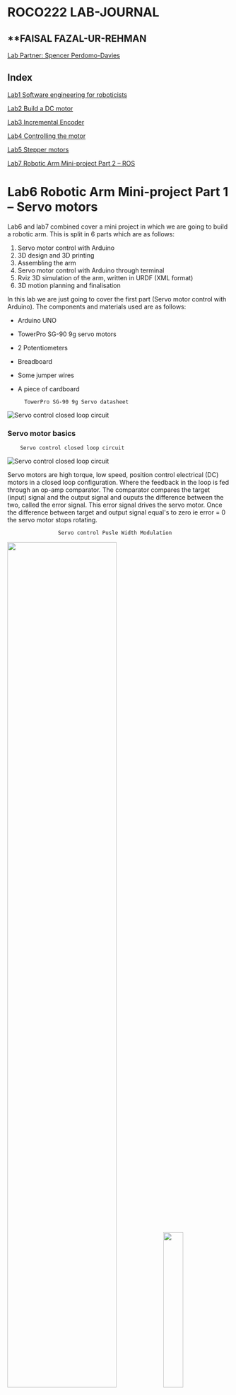 # **ROCO222 LAB-JOURNAL**

## **FAISAL FAZAL-UR-REHMAN

[Lab Partner: Spencer Perdomo-Davies](https://github.com/slperdomo-davies/Roco222--Lab-Journal/blob/master/Robotic_Arm-Mini_project.md)

## **Index**
[Lab1 Software engineering for roboticists](https://github.com/Faisal-f-rehman/Roco222-labs/blob/master/lab1%20software%20engineering%20for%20roboticists.md)

[Lab2 Build a DC motor](https://github.com/Faisal-f-rehman/journal.md/blob/master/lab2%20dc%20motor.md)

[Lab3 Incremental Encoder](https://github.com/Faisal-f-rehman/Roco222-labs/blob/master/lab3%20Incremental%20Encoder.md)

[Lab4 Controlling the motor](https://github.com/Faisal-f-rehman/Roco222-labs/blob/master/lab4%20Controlling%20the%20motor.md)

[Lab5 Stepper motors](https://github.com/Faisal-f-rehman/Roco222-labs/blob/master/lab5%20Stepper%20Motors.md)

[Lab7 Robotic Arm Mini-project Part 2 – ROS](https://github.com/Faisal-f-rehman/Roco222-labs/blob/master/lab7%20Robotic%20Arm%20Mini-project%0APart%202%20%E2%80%93%20ROS.md)

# Lab6 Robotic Arm Mini-project Part 1 – Servo motors

Lab6 and lab7 combined cover a mini project in which we are going to build a robotic arm. This is split in 6 parts which are as follows:

1) Servo motor control with Arduino
2) 3D design and 3D printing 
3) Assembling the arm
4) Servo motor control with Arduino through terminal
5) Rviz 3D simulation of the arm, written in URDF (XML format)
6) 3D motion planning and finalisation

In this lab we are just going to cover the first part (Servo motor control with Arduino). The components and materials used are as follows:

+ Arduino UNO
+ TowerPro SG-90 9g servo motors
+ 2 Potentiometers
+ Breadboard
+ Some jumper wires
+ A piece of cardboard 

		TowerPro SG-90 9g Servo datasheet
![Servo control closed loop circuit](https://github.com/Faisal-f-rehman/pics.vids/blob/master/arm_bot_media/TowerPro_9g_datasheet.png?raw=true)   


### Servo motor basics
		Servo control closed loop circuit
![Servo control closed loop circuit](https://github.com/Faisal-f-rehman/pics.vids/blob/master/arm_bot_media/servo_closed_loop_system_lab_snip.png?raw=true)   

Servo motors are high torque, low speed, position control electrical (DC) motors in a closed loop configuration. Where the feedback in the loop is fed through an op-amp comparator. The comparator compares the target (input) signal and the output signal and ouputs the difference between the two, called the error signal. This error signal drives the servo motor. Once the difference between target and output signal equal's to zero ie error = 0 the servo motor stops rotating.  

					Servo control Pusle Width Modulation
<img src="https://github.com/Faisal-f-rehman/pics.vids/blob/master/arm_bot_media/servo_pwm.png?raw=true" height="70%" width="70%"/><img src="https://github.com/Faisal-f-rehman/pics.vids/blob/master/arm_bot_media/servo_PWM.gif?raw=true" height="30%" width="30%"/>
To control the servo motor we will send PWM (Pulse Width Modulation) signals. The ratio between when the PWM signal is high and when it is low determines the position of the servo. Typical PWM ratios for servos are between 20/0.7 to 20/2.0, where 20/0.7 is the furthest anti-clockwise position, 20/2.0 is the furthest clockwise position and 20/1.5 is the center position of the servo. The numerator of the ratio is the period of the PWM which is = 20ms and the denominators are the duration of the signal when its high (0.7ms to 2.0ms). 

### Step 1 – Control an RC servo

*Task*
*Write a simple program that runs the servo to generate an output movement back and forward over its entire range so its movement follows a low frequency sine wave of frequency around 0.2Hz*

		Wire up connections
![Step1 connections](https://github.com/Faisal-f-rehman/pics.vids/blob/master/arm_bot_media/direct_servo_to_arduino.png?raw=true)   

BLACK wire = GND
RED wire = Vin
YELLOW wire = PWM

		Arduino Code
Although there is a library for the servo in arduino which makes things lot simpler, we decided to do this lab by writing the code without the library, to try and understand whats going on between the servo and the Arduino.

*calculations*  
Period(Total) = 1/frequency(f) = 1/0.2 = 5sec = 5000ms
Period(T) per cycle = 20ms
Total steps available = 5000/20 = 250 steps
PWM pulse range up = 700us to 2000us
PWM pulse range down = 1990us to 890us
Incrments = Highest range/half steps = (2000-700)/125 = 1300/125 = 10.4
Decrements =  Highest range/half steps =((2000-10)-800)/124 = (1990-800)/124 = 1190/124 = 9.6

		Arduino Code
```c

#define pwm_pin 9

unsigned short pwm_on[250];   //holds delay amounts in milliseconds for the time pulse is high
float steps_up = 700;         //variable to increment from 700us to 2000us -> 0 to 180 degrees 
float steps_down = 1990;      //variable to decrement from 1990us to 890us -> 180 to 0 degrees

//-----setup -- not looped------//
void setup()
{
 pinMode(pwm_pin, OUTPUT);                    //set pin 9 as output
 Serial.begin(9600);                          //set baudrate as 9600

 for(unsigned short idx = 0; idx<=124; idx++)   //run loop 125 times
 {
  pwm_on[idx] = (steps_up);                     //store increment delay times into first half of array pwm_on 
  steps_up += 10.4;                               //increment by 10us 
 }

 
 for(unsigned short idx = 125; idx<=249; idx++) //run loop 124 times
 {
  pwm_on[idx] = (steps_down);                   //store decrement delay times into second half of array pwm_on
  steps_down -= 9.6;                             //decrement by 10us
 }
}

//------main loop -- infinite loop------//
void loop ()  
{
  PWM();                                        //call function PWM();
}

//--------------------------------end of programme----------------------------------------//


//-----PWM function, sends pwm signals for one complete cycle 0 to 180 and back to 0
void PWM (void)
{
  unsigned int pwm_off = 0;                               //variable type integer, holds value for low signal
  for(unsigned short idx = 0; idx<=249; idx++)            //run loop 250 times
  {
    pwm_off = (20000 - pwm_on[idx]);                      //calculate time delay for low signal, formula: low signal time = period - high signal time
    digitalWrite(pwm_pin, HIGH);                          //set pin 9 high 
    delayMicroseconds(pwm_on[idx]);                       //keep in loop for given time delay in us
    digitalWrite(pwm_pin, LOW);                           //set pin 9 low
    delayMicroseconds(pwm_off);                           //keep in loop for given time delay in us
       
//    //-----debugger---- sends values to serial so that we can see what is going on------//
//    Serial.println(pwm_on[idx]);
//    Serial.println("\t");
//    Serial.println(pwm_off);
  }
 }
```

<br><br>

### Step 2 – Control the servo with a potentiometer
**Wire the provided potentiometer to one of the Arduino analog port. Write a program that reads the value of the potentiometer and writes it onto the serial port. Use the potentiometer to rotate the servo-motor**

		Wire up connections
*components*  
Arduino UNO
Potentiometer
Servo
Jumper wires  

![servo_pot_connections]()
source: [www.electroschematics.com](http://www.electroschematics.com/wp-content/uploads/2015/03/arduino-servo.jpg)

		Arduino code
This code is written for 2 servos controlled by 2 potentiometers connected to arduino uno

```c

//---Pin assignments to names---//
#define pot_pinL 5        //for left potentiometer
#define pwm_pinL 9        //for left PWM
#define pot_pinR 4        //for right potentiometer
#define pwm_pinR 10       //for right PWM

#define pot_sens 20       //change to adjust sensitivity of potentiometers

//Global variable declaration

//LEFT
int voltL = 0; 
float potL=0;
int rem_periodL = 0;
int state_checkerL = 0;

//RIGHT
int voltR = 0; 
float potR=0;
int rem_periodR = 0;
int state_checkerR = 0;

//-----setup -- not looped------//
void setup()
{
 pinMode(pwm_pinL, OUTPUT); //set PWM left motor pin as output
 pinMode(pot_pinL, INPUT);  //set left potentiometer pin as input
 pinMode(pwm_pinR, OUTPUT); //set PWM right motor pin as output
 pinMode(pot_pinR, INPUT);  //set right potentiometer pin as input
 Serial.begin(9600);        //set baudrate
}

//------main loop -- infinite loop------//
void loop ()
{
 pot_servo_control();       //call function pot_servo_control()
}

//---------END OF PROGRAME---------//


void pot_servo_control(void)
{ 
   
   //-----------------------------------------------------Left Servo

   //checks the current value of RIGHT potentiometer against
   //the last value and keeps in loop until change occurs. pot_sens allows room for switch bounce
   while(state_checkerR <= analogRead(pot_pinR)+pot_sens && state_checkerR >= analogRead(pot_pinR)-pot_sens)
   {   
     voltL = analogRead(pot_pinL);      //assign potentiometer value to voltL = 0 to 1024 (10-bit ADC)
     potL = ((voltL/512.00)*1000)+511;  //calculate high pulse width in microseconds, values between 511 to 2511
     digitalWrite(pwm_pinL, HIGH);      //set pwm pin high
     delayMicroseconds(potL);           //set time delay for calculated value held in potL 
     digitalWrite(pwm_pinL, LOW);       //set pwm pin low
     rem_periodL = 2000-potL;           //calculate pwm pin low time delay
     delayMicroseconds(rem_periodL);    //set time delay for calculated value held in rem_periodL

      //debugger
//     Serial.print("MOVING left----------");
//     Serial.print(potL);
//     Serial.print("\t");
//     Serial.print(rem_periodL);
//     Serial.print("--left\r\n");
         
     state_checkerL=analogRead(pot_pinL);   //assign potentiometer value to state checker
     state_checkerR=analogRead(pot_pinR);   //assign potentiometer value to state checker

     //checks LEFT AND RIGHT potentiometer values and keeps in loop until change occurs
     while((state_checkerL <= analogRead(pot_pinL)+pot_sens && state_checkerL >= analogRead(pot_pinL)-pot_sens) 
       && (state_checkerR <= analogRead(pot_pinR)+pot_sens && state_checkerR >= analogRead(pot_pinR)-pot_sens))
     { 
       //Debugger
//       Serial.print("HOLDING left----------");
//       Serial.print(state_checkerL);
//       Serial.print("\t");
//       Serial.print(analogRead(pot_pinL));
//       Serial.print("--left\r\n");
     }
  
   }
   

    //---------------------------------------------------Right Servo

  state_checkerL=analogRead(pot_pinL); //assign potentiometer value for the left potentiometer to state_chekerL
  
   //checks the current value of LEFT potentiometer against
   //the last value and keeps in loop until change occurs. pot_sens allows room for switch bounce
  while(state_checkerL <= analogRead(pot_pinL)+pot_sens && state_checkerL >= analogRead(pot_pinL)-pot_sens)     
  {   
     voltR = analogRead(pot_pinR);            //assign potentiometer value to voltR = 0 to 1024 (10-bit ADC)
     potR = ((voltR/512.00)*1000)+511;        //calculate high pulse width in microseconds, values between 511 to 2511
     digitalWrite(pwm_pinR, HIGH);            //set pwm pin high
     delayMicroseconds(potR);                 //set time delay for calculated value held in potR
     digitalWrite(pwm_pinR, LOW);             //set pwm pin low
     rem_periodR = 2000-potR;                 //calculate pwm pin low time delay
     delayMicroseconds(rem_periodR);          //set time delay for calculated value held in rem_periodR

     //Debugger
//     Serial.print("MOVING right----------");
//     Serial.print(potR);
//     Serial.print("\t");
//     Serial.print(rem_periodR);
//     Serial.print("--right\r\n");

     state_checkerL=analogRead(pot_pinL);    //assign potentiometer value to state checker
     state_checkerR=analogRead(pot_pinR);    //assign potentiometer value to state checker

      //checks LEFT AND RIGHT potentiometer values and keeps in loop until change occurs
     while((state_checkerL <= analogRead(pot_pinL)+pot_sens && state_checkerL >= analogRead(pot_pinL)-pot_sens) 
        && (state_checkerR <= analogRead(pot_pinR)+pot_sens && state_checkerR >= analogRead(pot_pinR)-pot_sens))
     { 
        //debugger
//       Serial.print("HOLDING right----------");
//       Serial.print(state_checkerR);
//       Serial.print("\t");
//       Serial.print(analogRead(pot_pinR));
//       Serial.print("--right\r\n");   
     }  
  }
  
  state_checkerR=analogRead(pot_pinR);  //assign potentiometer value for the right potentiometer to state_chekerR

   //----reset variables back to zero----\\
   potL=0;
   rem_periodL=0;
   potR=0;
   rem_periodR=0;
}

```

		Video clip
[![](pic)](video)

<br><br>

### Step 3 – A robot arm mock-up


<br><br><br>

		Lab7 Robotic Arm Mini-project
[Lab7 Robotic Arm Mini-project Part 2 – ROS](https://github.com/Faisal-f-rehman/Roco222-labs/blob/master/lab7%20Robotic%20Arm%20Mini-project%0APart%202%20%E2%80%93%20ROS.md)

For links to other labs please see the Index on top.



  


 
